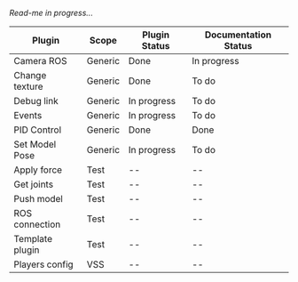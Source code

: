 *Read-me in progress...*

Plugin | Scope | Plugin Status | Documentation Status
---| --- | --- | ---
Camera ROS | Generic | Done | In progress
Change texture | Generic | Done | To do
Debug link | Generic | In progress | To do
Events | Generic | In progress | To do
PID Control | Generic | Done | Done
Set Model Pose | Generic | In progress | To do
Apply force | Test | -- | --
Get joints | Test | -- | --
Push model | Test | -- | --
ROS connection | Test | -- | --
Template plugin | Test | -- | --
Players config | VSS | -- | --
